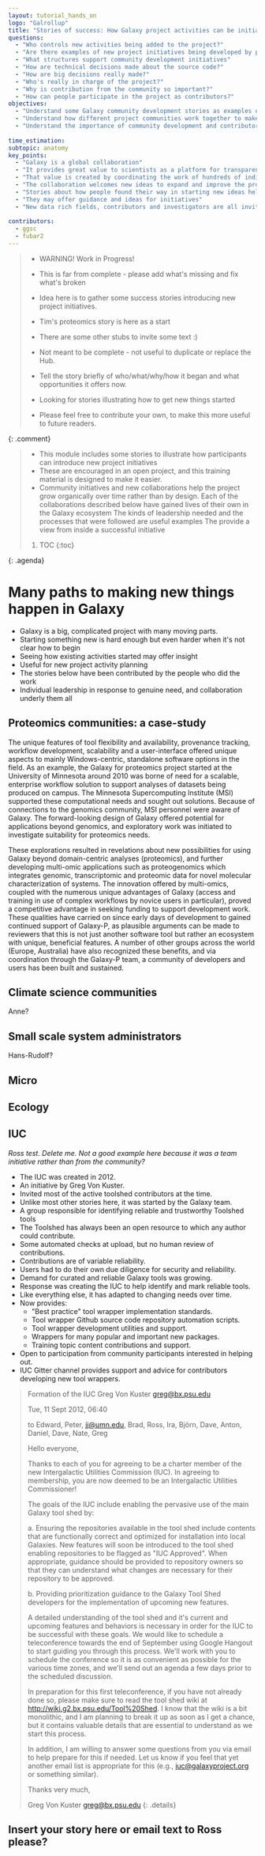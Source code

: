 ```yaml
---
layout: tutorial_hands_on
logo: "Galrollup"
title: "Stories of success: How Galaxy project activities can be initiated"
questions:
  - "Who controls new activities being added to the project?"
  - "Are there examples of new project initiatives being developed by participants?"
  - "What structures support community development initiatives"
  - "How are technical decisions made about the source code?"
  - "How are big decisions really made?"
  - "Who's really in charge of the project?"
  - "Why is contribution from the community so important?"
  - "How can people participate in the project as contributors?"
objectives:
  - "Understand some Galaxy community development stories as examples of how things are done"
  - "Understand how different project communities work together to make things happen"
  - "Understand the importance of community development and contributor engagement to project sustainability"
 
time_estimation:
subtopic: anatomy
key_points:
  - "Galaxy is a global collaboration"
  - "It provides great value to scientists as a platform for transparent analysis"
  - "That value is created by coordinating the work of hundreds of individuals"
  - "The collaboration welcomes new ideas to expand and improve the project"
  - "Stories about how people found their way in starting new ideas help explain how the project functions"
  - "They may offer guidance and ideas for initiatives"
  - "New data rich fields, contributors and investigators are all invited to work with us"
 
contributors:
  - ggsc
  - fubar2
---
```


> <comment-title></comment-title>
> - WARNING! Work in Progress! 
> - This is far from complete - please add what's missing and fix what's broken
>
> - Idea here is to gather some success stories introducing new project initiatives.
> - Tim's proteomics story is here as a start
> - There are some other stubs to invite some text :)
> - Not meant to be complete - not useful to duplicate or replace the Hub.
> - Tell the story briefly of who/what/why/how it began and what opportunities it offers now.
> - Looking for stories illustrating how to get new things started
> - Please feel free to contribute your own, to make this more useful to future readers.
>
{: .comment}


> <agenda-title></agenda-title>
>
> - This module includes some stories to illustrate how participants can introduce new project initiatives
> - These are encouraged in an open project, and this training material is designed to make it easier. 
> - Community initiatives and new collaborations help the project grow organically over time rather than by design.
> Each of the collaborations described below have gained lives of their own in the Galaxy ecosystem
> The kinds of leadership needed and the processes that were followed are useful examples
> The provide a view from inside a successful initiative
> 
>
> 1. TOC
> {:toc}
>
{: .agenda}

# Many paths to making new things happen in Galaxy

- Galaxy is a big, complicated project with many moving parts.
- Starting something new is hard enough but even harder when it's not clear how to begin
- Seeing how existing activities started may offer insight
- Useful for new project activity planning
- The stories below have been contributed by the people who did the work
- Individual leadership in response to genuine need, and collaboration underly them all


## Proteomics communities: a case-study

The unique features of tool flexibility and availability, provenance tracking, workflow development, scalability and a user-interface offered unique aspects to mainly Windows-centric, standalone software options in the field.  As an example, the Galaxy for proteomics project started at the University of Minnesota around 2010 was borne of need for a scalable, enterprise workflow solution to support analyses of datasets being produced on campus.  The Minnesota Supercomputing Institute (MSI) supported these computational needs and sought out solutions.  Because of connections to the genomics community, MSI personnel were aware of Galaxy.  The forward-looking design of Galaxy offered potential for applications beyond genomics, and exploratory work was initiated to investigate suitability for proteomics needs.

These explorations resulted in revelations about new possibilities for using Galaxy beyond domain-centric analyses (proteomics), and further developing multi-omic applications such as proteogenomics which integrates genomic, transcriptomic and proteomic data for novel molecular characterization of systems.  The innovation offered by multi-omics, coupled with the numerous unique advantages of Galaxy (access and training in use of complex workflows by novice users in particular), proved a competitive advantage in seeking funding to support development work.  These qualities have carried on since early days of development to gained continued support of Galaxy-P, as plausible arguments can be made to reviewers that this is not just another software tool but rather an ecosystem with unique, beneficial features.  A number of other groups across the world (Europe, Australia) have also recognized these benefits, and via coordination through the Galaxy-P team, a community of developers and users has been built and sustained.


## Climate science communities

Anne?


## Small scale system administrators

Hans-Rudolf?

## Micro

## Ecology

## IUC

*Ross test. Delete me. Not a good example here because it was a team initiative rather than from the community?*

- The IUC was created in 2012.
- An initiative by Greg Von Kuster.
- Invited most of the active toolshed contributors at the time.
- Unlike most other stories here, it was started by the Galaxy team.
- A group responsible for identifying reliable and trustworthy Toolshed tools
- The Toolshed has always been an open resource to which any author could contribute.
- Some automated checks at upload, but no human review of contributions.
- Contributions are of variable reliability.
- Users had to do their own due diligence for security and reliability.
- Demand for curated and reliable Galaxy tools was growing.
- Response was creating the IUC to help identify and mark reliable tools. 
- Like everything else, it has adapted to changing needs over time.
- Now provides: 
    - "Best practice" tool wrapper implementation standards.
    - Tool wrapper Github source code repository automation scripts.
    - Tool wrapper development utilities and support.
    - Wrappers for many popular and important new packages.
    - Training topic content contributions and support.
- Open to participation from community participants interested in helping out.
- IUC Gitter channel provides support and advice for contributors developing new tool wrappers.

> <details-title>Formation of the IUC</details-title>
> Greg Von Kuster <greg@bx.psu.edu>
> 
> Tue, 11 Sept 2012, 06:40
> 
> to Edward, Peter, jj@umn.edu, Brad, Ross, Ira, Björn, Dave, Anton, Daniel, Dave, Nate, Greg
> 
> Hello everyone,
> 
> Thanks to each of you for agreeing to be a charter member of the new Intergalactic Utilities Commission (IUC).  In agreeing to membership, you are now deemed to be an Intergalactic Utilities Commissioner!
> 
> The goals of the IUC include enabling the pervasive use of the main Galaxy tool shed by:
> 
> a. Ensuring the repositories available in the tool shed include contents that are functionally correct and optimized for installation into local Galaxies.  New features will soon be introduced to the tool shed enabling repositories to be flagged as "IUC Approved".  When appropriate, guidance should be provided to repository owners so that they can understand what changes are necessary for their repository to be approved.
> 
> b. Providing prioritization guidance to the Galaxy Tool Shed developers for the implementation of upcoming new features. 
> 
> A detailed understanding of the tool shed and it's current and upcoming features and behaviors is necessary in order for the IUC to be successful with these goals.  We would like to schedule a teleconference towards the end of September using Google Hangout to start guiding you through this process.  We'll work with you to schedule the conference so it is as convenient as possible for the various time zones, and we'll send out an agenda a few days prior to the scheduled discussion.
> 
> In preparation for this first teleconference, if you have not already done so, please make sure to read the tool shed wiki at http://wiki.g2.bx.psu.edu/Tool%20Shed.  I know that the wiki is a bit monolithic, and I am planning to break it up as soon as I get a chance, but it contains valuable details that are essential to understand as we start this process.
> 
> In addition, I am willing to answer some questions from you via email to help prepare for this if needed.  Let us know if you feel that yet another email list is appropriate for this (e.g., iuc@galaxyproject.org or something similar).
> 
> Thanks very much,
> 
> Greg Von Kuster <greg@bx.psu.edu>
{:  .details}




## Insert your story here or email text to Ross please?


